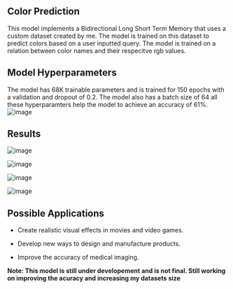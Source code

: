 **Color Prediction**
--------------------------------------------

This model implements a Bidirectional Long Short Term Memory that uses a custom dataset created by me. The model is trained on this dataset to predict colors based on a user inputted query. The model is trained on a relation between color names and their respecitve rgb values.


**Model Hyperparameters**
------------------------------------

The model has 68K trainable parameters and is trained for 150 epochs with a validation and dropout of 0.2. The model also has a batch size of 64 all these hyperparamters help the model to achieve an accuracy of 61%.
![image](https://github.com/chungimungi/Color-prediction/assets/90822297/16af614d-4e29-4384-a1bf-8c6b7e0db86a)


**Results**
-------------------------------------------------

![image](https://github.com/chungimungi/Color-prediction/assets/90822297/0e0fd63d-d8f5-4044-a6e7-de4c12309fe1)

![image](https://github.com/chungimungi/Color-prediction/assets/90822297/71735cd6-6d42-454d-ac41-c8addf95f461)

![image](https://github.com/chungimungi/Color-prediction/assets/90822297/a9551c42-4585-45b5-88e1-681e5f197cb1)

![image](https://github.com/chungimungi/Color-prediction/assets/90822297/b462bc2d-786f-43b0-a93e-360ce7ec79d5)


**Possible Applications**
-------------------------------------
* Create realistic visual effects in movies and video games.

* Develop new ways to design and manufacture products.

* Improve the accuracy of medical imaging.



**Note: This model is still under developement and is not final. Still working on improving the acuracy and increasing my datasets size**
